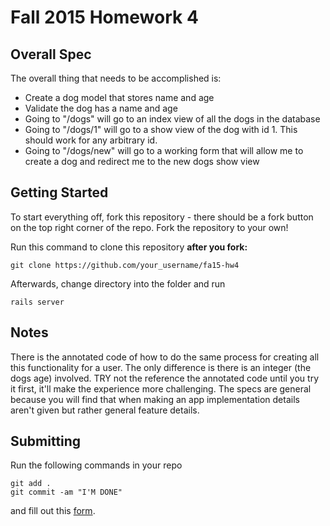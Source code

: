# Fall 2015 Homework 4

## Overall Spec

The overall thing that needs to be accomplished is:
- Create a dog model that stores name and age
- Validate the dog has a name and age
- Going to "/dogs" will go to an index view of all the dogs in the database
- Going to "/dogs/1" will go to a show view of the dog with id 1.  This should work for any arbitrary id.
- Going to "/dogs/new" will go to a working form that will allow me to create a dog and redirect me to the new dogs show view

## Getting Started
To start everything off, fork this repository - there should be a fork button on the top right corner of the repo.
Fork the repository to your own!

Run this command to clone this repository <b>after you fork:</b>
```
git clone https://github.com/your_username/fa15-hw4
```

Afterwards, change directory into the folder and run
```
rails server
```

## Notes
There is the annotated code of how to do the same process for creating all this functionality for
a user. The only difference is there is an integer (the dogs age) involved. TRY not the reference
the annotated code until you try it first, it'll make the experience more challenging. The specs
are general because you will find that when making an app implementation details aren't given but
rather general feature details.

## Submitting

Run the following commands in your repo
```
git add .
git commit -am "I'M DONE"
```

and fill out this [form](https://docs.google.com/forms/d/1X9hN_QxenSULe-cWQIVWWJuholodQEp_wxSATBRzPPY/viewform).
